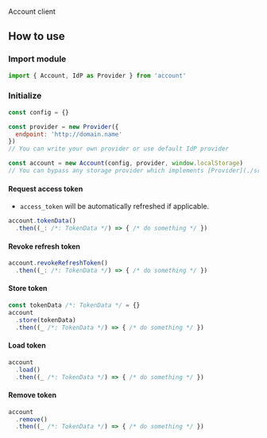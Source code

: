 Account client

## How to use

### Import module

```javascript
import { Account, IdP as Provider } from 'account'
```

### Initialize

```javascript
const config = {}

const provider = new Provider({
  endpoint: 'http://domain.name'
})
// You can write your own provider or use default IdP provider

const account = new Account(config, provider, window.localStorage)
// You can bypass any storage provider which implements [Provider](./src/identity-provider.js.flow#14) interface
```

#### Request access token

- `access_token` will be automatically refreshed if applicable.

```javascript
account.tokenData()
  .then((_: /*: TokenData */) => { /* do something */ })
```

#### Revoke refresh token

```javascript
account.revokeRefreshToken()
  .then((_: /*: TokenData */) => { /* do something */ })
```

#### Store token

```javascript
const tokenData /*: TokenData */ = {}
account
  .store(tokenData)
  .then((_ /*: TokenData */) => { /* do something */ })
```

#### Load token

```javascript
account
  .load()
  .then((_ /*: TokenData */) => { /* do something */ })
```

#### Remove token

```javascript
account
  .remove()
  .then((_ /*: TokenData */) => { /* do something */ })
```
